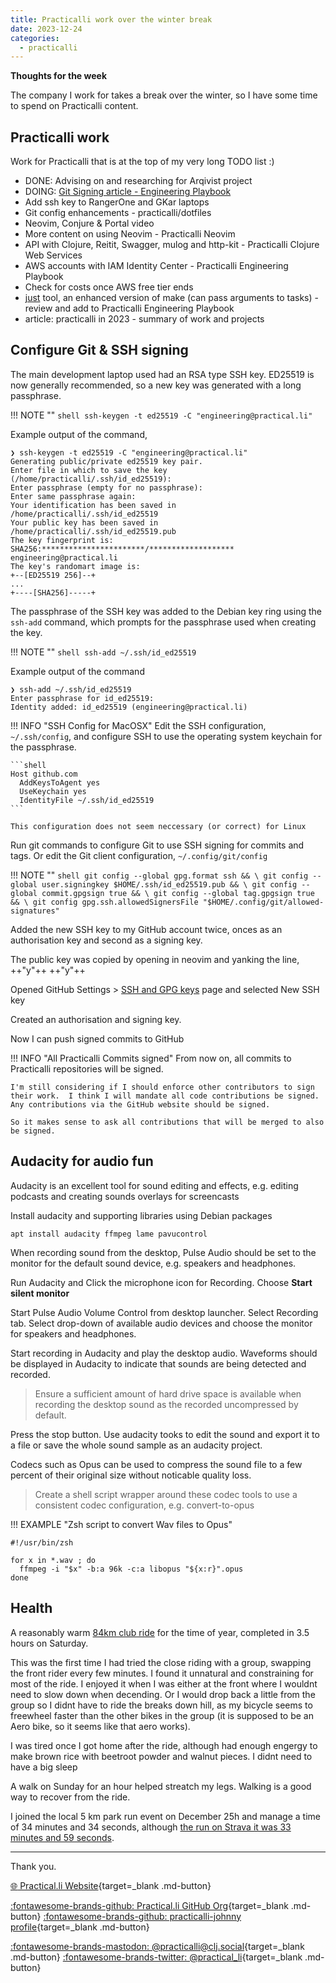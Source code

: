 ```yaml
---
title: Practicalli work over the winter break
date: 2023-12-24
categories:
  - practicalli
---
```


**Thoughts for the week**

The company I work for takes a break over the winter, so I have some time to spend on Practicalli content.


<!-- more -->


## Practicalli work

Work for Practicalli that is at the top of my very long TODO list :)

- DONE: Advising on and researching for Arqivist project 
- DOING: [Git Signing article - Engineering Playbook](https://practical.li/engineering-playbook/source-control/git-configuration/)
- Add ssh key to RangerOne and GKar laptops
- Git config enhancements - practicalli/dotfiles
- Neovim, Conjure & Portal video
- More content on using Neovim - Practicalli Neovim
- API with Clojure, Reitit, Swagger, mulog and http-kit - Practicalli Clojure Web Services
- AWS accounts with IAM Identity Center - Practicalli Engineering Playbook
- Check for costs once AWS free tier ends
- [just](https://just.systems/man/en/) tool, an enhanced version of make (can pass arguments to tasks) - review and add to Practicalli Engineering Playbook
- article: practicalli in 2023 - summary of work and projects

## Configure Git & SSH signing

The main development laptop used had an RSA type SSH key.  ED25519 is now generally recommended, so a new key was generated with a long passphrase.

!!! NOTE ""
    ```shell
    ssh-keygen -t ed25519 -C "engineering@practical.li"
    ```

Example output of the command, 

```shell title="ssh-keygen command output"
❯ ssh-keygen -t ed25519 -C "engineering@practical.li"
Generating public/private ed25519 key pair.
Enter file in which to save the key (/home/practicalli/.ssh/id_ed25519): 
Enter passphrase (empty for no passphrase): 
Enter same passphrase again: 
Your identification has been saved in /home/practicalli/.ssh/id_ed25519
Your public key has been saved in /home/practicalli/.ssh/id_ed25519.pub
The key fingerprint is:
SHA256:***********************/******************* engineering@practical.li
The key's randomart image is:
+--[ED25519 256]--+
...
+----[SHA256]-----+
```

The passphrase of the SSH key was added to the Debian key ring using the `ssh-add` command, which prompts for the passphrase used when creating the key.

!!! NOTE ""
    ```shell
    ssh-add ~/.ssh/id_ed25519
    ```

Example output of the command

```shell
❯ ssh-add ~/.ssh/id_ed25519
Enter passphrase for id_ed25519: 
Identity added: id_ed25519 (engineering@practical.li)
```

!!! INFO "SSH Config for MacOSX"
    Edit the SSH configuration, `~/.ssh/config`, and configure SSH to use the operating system keychain for the passphrase.

    ```shell
    Host github.com
      AddKeysToAgent yes
      UseKeychain yes
      IdentityFile ~/.ssh/id_ed25519
    ```

    This configuration does not seem neccessary (or correct) for Linux

Run git commands to configure Git to use SSH signing for commits and tags.  Or edit the Git client configuration, `~/.config/git/config` 

!!! NOTE ""
    ```shell
    git config --global gpg.format ssh && \
    git config --global user.signingkey $HOME/.ssh/id_ed25519.pub && \
    git config --global commit.gpgsign true && \
    git config --global tag.gpgsign true && \
    git config gpg.ssh.allowedSignersFile "$HOME/.config/git/allowed-signatures"
    ```

Added the new SSH key to my GitHub account twice, onces as an authorisation key and second as a signing key.

The public key was copied by opening in neovim and yanking the line, ++"y"++ ++"y"++

Opened GitHub Settings > [SSH and GPG keys](https://github.com/settings/keys) page and selected New SSH key

Created an authorisation and signing key.

Now I can push signed commits to GitHub

!!! INFO "All Practicalli Commits signed"
    From now on, all commits to Practicalli repositories will be signed.

    I'm still considering if I should enforce other contributors to sign their work.  I think I will mandate all code contributions be signed.  Any contributions via the GitHub website should be signed.

    So it makes sense to ask all contributions that will be merged to also be signed.


## Audacity for audio fun

Audacity is an excellent tool for sound editing and effects, e.g. editing podcasts and creating sounds overlays for screencasts

Install audacity and supporting libraries using Debian packages

```shell
apt install audacity ffmpeg lame pavucontrol
```

When recording sound from the desktop, Pulse Audio should be set to the monitor for the default sound device, e.g. speakers and headphones.

Run Audacity and Click the microphone icon for Recording. Choose **Start silent monitor**

Start Pulse Audio Volume Control from desktop launcher. Select Recording tab. Select drop-down of available audio devices and choose the monitor for speakers and headphones.

Start recording in Audacity and play the desktop audio. Waveforms should be displayed in Audacity to indicate that sounds are being detected and recorded.

> Ensure a sufficient amount of hard drive space is available when recording the desktop sound as the recorded uncompressed by default.

Press the stop button. Use audacity tooks to edit the sound and export it to a file or save the whole sound sample as an audacity project.

Codecs such as Opus can be used to compress the sound file to a few percent of their original size without noticable quality loss.

> Create a shell script wrapper around these codec tools to use a consistent codec configuration, e.g. convert-to-opus

!!! EXAMPLE "Zsh script to convert Wav files to Opus"
```shell
#!/usr/bin/zsh

for x in *.wav ; do
  ffmpeg -i "$x" -b:a 96k -c:a libopus "${x:r}".opus
done
```

## Health

A reasonably warm [84km club ride](https://www.strava.com/activities/10428270444) for the time of year, completed in 3.5 hours on Saturday.

This was the first time I had tried the close riding with a group, swapping the front rider every few minutes.  I found it unnatural and constraining for most of the ride.  I enjoyed it when I was either at the front where I wouldnt need to slow down when decending.  Or I would drop back a little from the group so I didnt have to ride the breaks down hill, as my bicycle seems to freewheel faster than the other bikes in the group (it is supposed to be an Aero bike, so it seems like that aero works).

I was tired once I got home after the ride, although had enough engergy to make brown rice with beetroot powder and walnut pieces.  I didnt need to have a big sleep 

A walk on Sunday for an hour helped streatch my legs.  Walking is a good way to recover from the ride.

I joined the local 5 km park run event on December 25h and manage a time of 34 minutes and 34 seconds, although [the run on Strava it was 33 minutes and 59 seconds](https://www.strava.com/activities/10433750076).


---
Thank you.

[:globe_with_meridians: Practical.li Website](https://practical.li){target=_blank .md-button} 

[:fontawesome-brands-github: Practical.li GitHub Org](https://github.com/practicalli){target=_blank .md-button} 
[:fontawesome-brands-github: practicalli-johnny profile](https://github.com/practicalli-johnny){target=_blank .md-button}

[:fontawesome-brands-mastodon: @practicalli@clj.social](https://clj.social/@practicalli){target=_blank .md-button}
[:fontawesome-brands-twitter: @practical_li](https://twitter.com/practcial_li){target=_blank .md-button}
